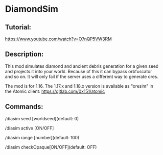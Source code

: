 # DiamondSim

## Tutorial:
https://www.youtube.com/watch?v=O7nQP5VW3RM

## Description:
This mod simulates diamond and ancient debris generation for a given seed and projects it into your world.
Because of this it can bypass orbfuscator and so on. It will only fail if the server uses a different way to generate ores.

The mod is for 1.16. The 1.17.x and 1.18.x version is available as "oresim" in the Atomic client: https://gitlab.com/0x151/atomic

## Commands:
/diasim seed [worldseed](default: 0)

/diasim active [ON/OFF]

/diasim range [number](default: 100)

/diasim checkOpaque[ON/OFF](default: OFF)
